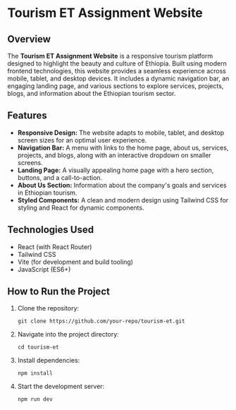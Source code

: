  <h1>Tourism ET Assignment Website</h1>

  <h2>Overview</h2>
  <p>
    The <strong>Tourism ET Assignment Website</strong> is a responsive tourism platform designed to highlight the beauty and culture of Ethiopia. Built using modern frontend technologies, this website provides a seamless experience across mobile, tablet, and desktop devices. It includes a dynamic navigation bar, an engaging landing page, and various sections to explore services, projects, blogs, and information about the Ethiopian tourism sector.
  </p>

  <h2>Features</h2>
  <ul>
    <li><strong>Responsive Design:</strong> The website adapts to mobile, tablet, and desktop screen sizes for an optimal user experience.</li>
    <li><strong>Navigation Bar:</strong> A menu with links to the home page, about us, services, projects, and blogs, along with an interactive dropdown on smaller screens.</li>
    <li><strong>Landing Page:</strong> A visually appealing home page with a hero section, buttons, and a call-to-action.</li>
    <li><strong>About Us Section:</strong> Information about the company's goals and services in Ethiopian tourism.</li>
    <li><strong>Styled Components:</strong> A clean and modern design using Tailwind CSS for styling and React for dynamic components.</li>
  </ul>

  <h2>Technologies Used</h2>
  <ul>
    <li>React (with React Router)</li>
    <li>Tailwind CSS</li>
    <li>Vite (for development and build tooling)</li>
    <li>JavaScript (ES6+)</li>
  </ul>

  <h2>How to Run the Project</h2>
  <ol>
    <li>Clone the repository:</li>
    <pre><code>git clone https://github.com/your-repo/tourism-et.git</code></pre>
    
  <li>Navigate into the project directory:</li>
  <pre><code>cd tourism-et</code></pre>
    
  <li>Install dependencies:</li>
  <pre><code>npm install</code></pre>
    
  <li>Start the development server:</li>
  <pre><code>npm run dev</code></pre>
